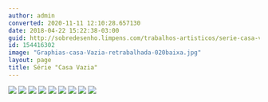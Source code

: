 ```yaml
---
author: admin
converted: 2020-11-11 12:10:28.657130
date: 2018-04-22 15:22:38-03:00
guid: http://sobredesenho.limpens.com/trabalhos-artisticos/serie-casa-vazia/
id: 154416302
image: "Graphias-casa-Vazia-retrabalhada-020baixa.jpg"
layout: page
title: Série "Casa Vazia"
---
```


![](/wp-content/uploads/2013/04/006_pequena.jpg)
![](/wp-content/uploads/2013/04/009_pequena.jpg)
![](/wp-content/uploads/2013/04/001_pequena.jpg)
![](/wp-content/uploads/2013/04/004_pequena.jpg)
![](/wp-content/uploads/2013/04/003_pequena.jpg)
![](/wp-content/uploads/2013/04/005_pequena.jpg)
![](/wp-content/uploads/2013/04/007_pequena.jpg)
![](/wp-content/uploads/2013/04/008_pequena.jpg)
![](/wp-content/uploads/2013/04/001_pequena.jpg)
